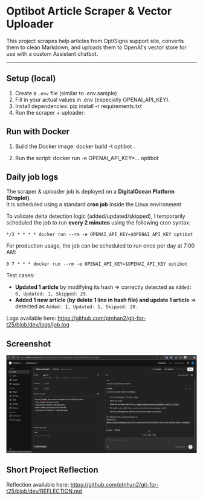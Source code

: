 # Optibot Article Scraper & Vector Uploader

This project scrapes help articles from OptiSigns support site, converts them to clean Markdown, and uploads them to OpenAI's vector store for use with a custom Assistant chatbot.

---

## Setup (local)

1. Create a `.env` file (similar to .env.sample)
2. Fill in your actual values in .env (especially OPENAI_API_KEY).
3. Install dependencies: pip install -r requirements.txt
4. Run the scraper + uploader:

## Run with Docker

1. Build the Docker image: docker build -t optibot .

2. Run the script: docker run -e OPENAI_API_KEY=... optibot

## Daily job logs

The scraper & uploader job is deployed on a **DigitalOcean Platform (Droplet)**.  
It is scheduled using a standard **cron job** inside the Linux environment

To validate delta detection logic (added/updated/skipped), I temporarily scheduled the job to run **every 2 minutes** using the following cron syntax:

```cron
*/2 * * * * docker run --rm -e OPENAI_API_KEY=$OPENAI_API_KEY optibot
```

For production usage, the job can be scheduled to run once per day at 7:00 AM:

```cron
0 7 * * * docker run --rm -e OPENAI_API_KEY=$OPENAI_API_KEY optibot
```

Test cases:
- **Updated 1 article** by modifying its hash => correctly detected as `Added: 0, Updated: 1, Skipped: 29`.
- **Added 1 new article (by delete 1 line in hash file) and update 1 article** => detected as `Added: 1, Updated: 1, Skipped: 28`.

Logs available here: https://github.com/ptnhan2/git-for-t25/blob/dev/logs/job.log

## Screenshot

![Playground Screenshot Image](assets/ScreenAssistants.png)

## Short Project Reflection

Reflection available here: https://github.com/ptnhan2/git-for-t25/blob/dev/REFLECTION.md
